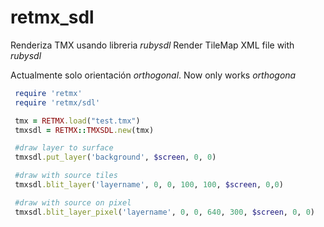 retmx_sdl
=========
Renderiza TMX usando libreria *rubysdl*
Render TileMap XML file with *rubysdl*

Actualmente solo orientación *orthogonal*.
Now only works *orthogona*

```ruby
 require 'retmx'
 require 'retmx/sdl'

 tmx = RETMX.load("test.tmx")
 tmxsdl = RETMX::TMXSDL.new(tmx)

 #draw layer to surface
 tmxsdl.put_layer('background', $screen, 0, 0)

 #draw with source tiles
 tmxsdl.blit_layer('layername', 0, 0, 100, 100, $screen, 0,0)

 #draw with source on pixel
 tmxsdl.blit_layer_pixel('layername', 0, 0, 640, 300, $screen, 0, 0)
```
